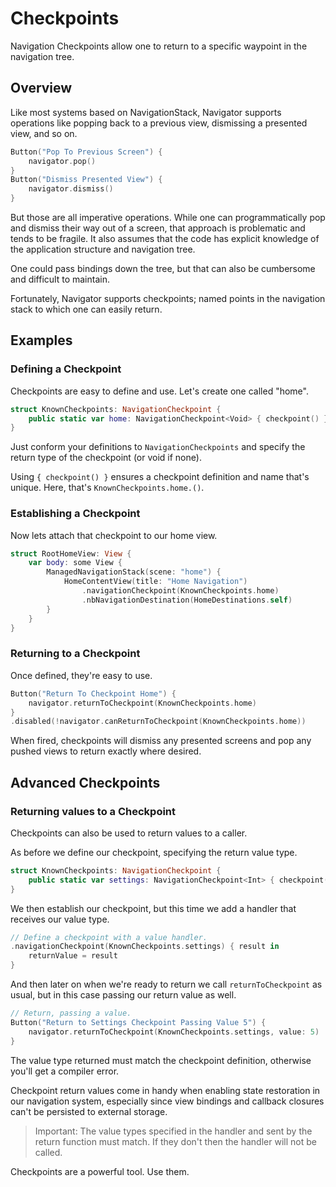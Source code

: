 # Checkpoints

Navigation Checkpoints allow one to return to a specific waypoint in the navigation tree.

## Overview

Like most systems based on NavigationStack, Navigator supports operations like popping back to a previous view, dismissing a presented view, and so on.
```swift
Button("Pop To Previous Screen") {
    navigator.pop()
}
Button("Dismiss Presented View") {
    navigator.dismiss()
}
```
But those are all imperative operations. While one can programmatically pop and dismiss their way out of a screen, that approach is problematic and tends to be fragile. It also assumes that the code has explicit knowledge of the application structure and navigation tree.

One could pass bindings down the tree, but that can also be cumbersome and difficult to maintain.

Fortunately, Navigator supports checkpoints; named points in the navigation stack to which one can easily return.

## Examples

### Defining a Checkpoint
Checkpoints are easy to define and use. Let's create one called "home".
```swift
struct KnownCheckpoints: NavigationCheckpoint {
    public static var home: NavigationCheckpoint<Void> { checkpoint() }
}
```
Just conform your definitions to `NavigationCheckpoints` and specify the return type of the checkpoint (or void if none).

Using `{ checkpoint() }` ensures a checkpoint definition and name that's unique. Here, that's `KnownCheckpoints.home.()`.

### Establishing a Checkpoint
Now lets attach that checkpoint to our home view.
```swift
struct RootHomeView: View {
    var body: some View {
        ManagedNavigationStack(scene: "home") {
            HomeContentView(title: "Home Navigation")
                .navigationCheckpoint(KnownCheckpoints.home)
                .nbNavigationDestination(HomeDestinations.self)
        }
    }
}
```

### Returning to a Checkpoint
Once defined, they're easy to use.
```swift
Button("Return To Checkpoint Home") {
    navigator.returnToCheckpoint(KnownCheckpoints.home)
}
.disabled(!navigator.canReturnToCheckpoint(KnownCheckpoints.home))
```
When fired, checkpoints will dismiss any presented screens and pop any pushed views to return exactly where desired.

## Advanced Checkpoints

### Returning values to a Checkpoint
Checkpoints can also be used to return values to a caller.

As before we define our checkpoint, specifying the return value type.
```swift
struct KnownCheckpoints: NavigationCheckpoint {
    public static var settings: NavigationCheckpoint<Int> { checkpoint() }
}
```

We then establish our checkpoint, but this time we add a handler that receives our value type.
```swift
// Define a checkpoint with a value handler.
.navigationCheckpoint(KnownCheckpoints.settings) { result in
    returnValue = result
}
```
And then later on when we're ready to return we call `returnToCheckpoint` as usual, but in this case passing our return value as well. 
```swift
// Return, passing a value.
Button("Return to Settings Checkpoint Passing Value 5") {
    navigator.returnToCheckpoint(KnownCheckpoints.settings, value: 5)
}
```
The value type returned must match the checkpoint definition, otherwise you'll get a compiler error.

Checkpoint return values come in handy when enabling state restoration in our navigation system, especially since view bindings and callback closures can't be persisted to external storage.

> Important: The value types specified in the handler and sent by the return function must match. If they don't then the handler will not be called.

Checkpoints are a powerful tool. Use them.
